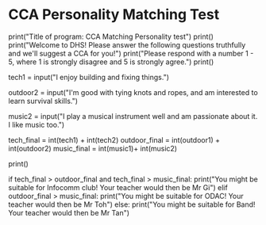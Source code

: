 # CCA Personality Matching Test
print("Title of program: CCA Matching Personality test")
print()
print("Welcome to DHS! Please answer the following questions truthfully and we'll suggest a CCA for you!")
print("Please respond with a number 1 - 5, where 1 is strongly disagree and 5 is strongly agree.")
print()

tech1 = input("I enjoy building and fixing things.")

outdoor2 = input("I'm good with tying knots and ropes, and am interested to learn survival skills.")

music2 = input("I play a musical instrument well and am passionate about it. I like music too.")


tech_final = int(tech1) + int(tech2)
outdoor_final = int(outdoor1) + int(outdoor2)
music_final = int(music1)+ int(music2)

print()

if tech_final > outdoor_final and tech_final > music_final:
  print("You might be suitable for Infocomm club! Your teacher would then be Mr Gi")
elif outdoor_final > music_final:
  print("You might be suitable for ODAC! Your teacher would then be Mr Toh")
else:
  print("You might be suitable for Band! Your teacher would then be Mr Tan")

  

